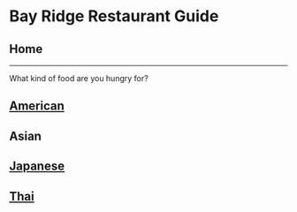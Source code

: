# Bay Ridge Restaurant Guide
## Home
---
What kind of food are you hungry for?
## [American](american/american.md)
## Asian

## [Japanese](asian/japanese.md)
## [Thai](asian/thai.md)
